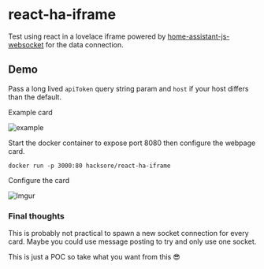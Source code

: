 # react-ha-iframe
Test using react in a lovelace iframe powered by [home-assistant-js-websocket](https://github.com/home-assistant/home-assistant-js-websocket) for the data connection.

## Demo
Pass a long lived `apiToken` query string param and `host` if your host differs than the default.

Example card

![example](https://i.imgur.com/gMm7f5S.png)

Start the docker container to expose port 8080 then configure the webpage card.

```
docker run -p 3000:80 hacksore/react-ha-iframe
```

Configure the card

![Imgur](https://i.imgur.com/0LlobYF.png)



### Final thoughts
This is probably not practical to spawn a new socket connection for every card. Maybe you could use message posting to try and only use one socket.

This is just a POC so take what you want from this 😎
